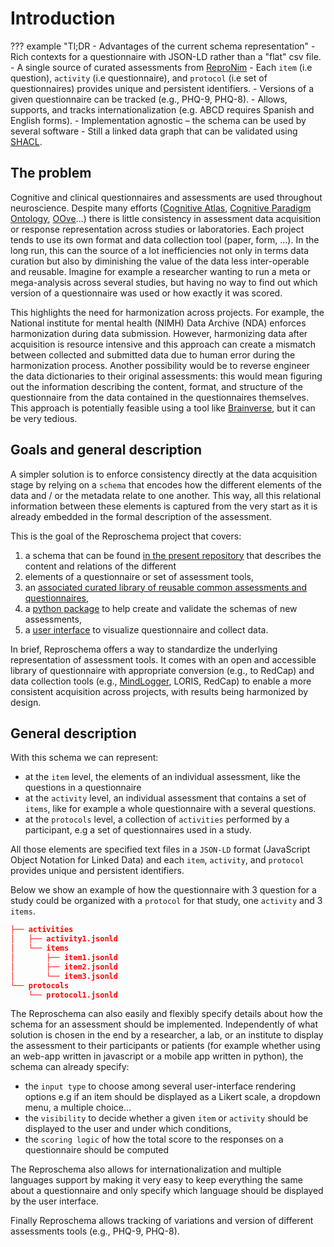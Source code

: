 # Introduction

??? example "Tl;DR - Advantages of the current schema representation" 
    - Rich contexts for a questionnaire with JSON-LD rather than a "flat" csv file. 
    - A single source of curated assessments from [ReproNim](https://github.com/ReproNim) 
    - Each `item` (i.e question), `activity` (i.e questionnaire), and `protocol`
    (i.e set of questionnaires) provides unique and persistent identifiers. 
    - Versions of a given questionnaire can be tracked (e.g., PHQ-9, PHQ-8). 
    - Allows, supports, and tracks internationalization (e.g. ABCD requires Spanish
    and English forms). 
    - Implementation agnostic – the schema can be used by several software 
    - Still a linked data graph that can be validated using [SHACL](https://www.w3.org/TR/shacl/).

## The problem

Cognitive and clinical questionnaires and assessments are used throughout neuroscience. Despite many efforts
([Cognitive Atlas](https://www.cognitiveatlas.org/), [Cognitive Paradigm Ontology](http://www.cogpo.org/), [OOve](???)...)
there is little consistency in assessment data acquisition or response representation across studies or laboratories. Each
project tends to use its own format and data collection tool (paper, form, ...). In the long run, this can the source of a
lot inefficiencies not only in terms data curation but also by diminishing the value of the data less inter-operable and reusable.
Imagine for example a researcher wanting to run a meta or mega-analysis across several studies, but having no way to find out
which version of a questionnaire was used or how exactly it was scored.

This highlights the need for harmonization across projects. For example, the National institute for mental health (NIMH)
Data Archive (NDA) enforces harmonization during data submission. However, harmonizing data after acquisition is resource
intensive and this approach can create a mismatch between collected and submitted data due to human error during the
harmonization process. Another possibility would be to reverse engineer the data dictionaries to their original assessments:
this would mean figuring out the information describing the content, format, and structure of the questionnaire from the
data contained in the questionnaires themselves. This approach is potentially feasible using a tool like [Brainverse](???), but
it can be very tedious.

## Goals and general description

A simpler solution is to enforce consistency directly at the data acquisition stage by relying on a `schema` that encodes 
how the different elements of the data and / or the metadata relate to one another. This way, all this relational 
information between these elements is captured from the very start as it is already embedded in the formal description 
of the assessment.

This is the goal of the Reproschema project that covers:

1. a schema that can be found [in the present repository](???) that describes the content and relations of the different 
2. elements of a questionnaire or set of assessment tools,
3. an [associated curated library of reusable common assessments and questionnaires](???),
4. a [python package](???) to help create and validate the schemas of new assessments,
5. a [user interface](???) to visualize questionnaire and collect data.

In brief, Reproschema offers a way to standardize the underlying representation of assessment tools. It comes with an open 
and accessible library of questionnaire with appropriate conversion (e.g., to RedCap) and data collection 
tools (e.g., [MindLogger](https://mindlogger.org/), LORIS, RedCap) to enable a more consistent acquisition across projects, 
with results being harmonized by design.

## General description

With this schema we can represent:

- at the `item` level, the elements of an individual assessment, like the questions in a questionnaire
- at the `activity` level, an individual assessment that contains a set of `items`, like for example a whole questionnaire
  with a several questions.
- at the `protocols` level, a collection of `activities` performed by a participant, e.g a set of questionnaires used in 
  a study.

All those elements are specified text files in a `JSON-LD` format (JavaScript Object Notation for Linked Data) and each 
`item`, `activity`, and `protocol` provides unique and persistent identifiers.

Below we show an example of how the questionnaire with 3 question for a study could be organized with a `protocol` for 
that study, one `activity` and 3 `items`.

```json
├── activities
│   ├── activity1.jsonld
│   └── items
│       ├── item1.jsonld
│       ├── item2.jsonld
│       └── item3.jsonld
└── protocols
    └── protocol1.jsonld
```

The Reproschema can also easily and flexibly specify details about how the schema for an assessment should be implemented. 
Independently of what solution is chosen in the end by a researcher, a lab, or an institute to display the assessment to 
their participants or patients (for example whether using an web-app written in javascript or a mobile app written in 
python), the schema can already specify:

- the `input type` to choose among several user-interface rendering options e.g if an item should be displayed as a 
  Likert scale, a dropdown menu, a multiple choice...
- the `visibility` to decide whether a given `item` or `activity` should be displayed to the user and under which conditions,
- the `scoring logic` of how the total score to the responses on a questionnaire should be computed

The Reproschema also allows for internationalization and multiple languages support by making it very easy to keep everything 
the same about a questionnaire and only specify which language should be displayed by the user interface.

Finally Reproschema allows tracking of variations and version of different assessments tools (e.g., PHQ-9, PHQ-8).